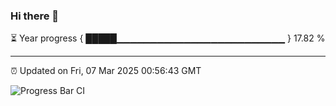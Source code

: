 ### Hi there 👋

⏳ Year progress { █████▁▁▁▁▁▁▁▁▁▁▁▁▁▁▁▁▁▁▁▁▁▁▁▁▁ } 17.82 %

---

⏰ Updated on Fri, 07 Mar 2025 00:56:43 GMT

![Progress Bar CI](https://github.com/code-lakshay/GitHub-Actions-Demo/workflows/Progress%20Bar%20CI/badge.svg)

